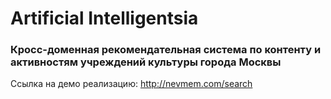 # Artificial Intelligentsia
### Кросс-доменная рекомендательная система по контенту и активностям учреждений культуры города Москвы

Ссылка на демо реализацию: http://nevmem.com/search
